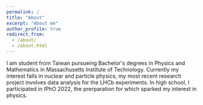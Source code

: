 ```yaml
---
permalink: /
title: "About"
excerpt: "About me"
author_profile: true
redirect_from: 
  - /about/
  - /about.html
---
```


I am student from Taiwan pursueing Bachelor's degrees in Physics and Mathematics in Massachusetts Institute of Technology. Currently my interest falls in nuclear and particle physics, my most recent research project involves data analysis for the LHCb experiments. In high school, I participated in IPhO 2022, the prerparation for which sparked my interest in physics.

